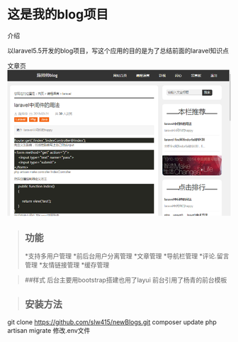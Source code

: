# 这是我的blog项目

介绍

以laravel5.5开发的blog项目，写这个应用的目的是为了总结前面的laravel知识点

文章页
![文章页](public/images/3.png)

>## 功能
>*支持多用户管理
>*前后台用户分离管理
>*文章管理
>*导航栏管理
>*评论.留言管理
>*友情链接管理
>*缓存管理

>##样式
后台主要用bootstrap搭建也用了layui
前台引用了杨青的前台模板

>## 安装方法
git clone https://github.com/slw415/newBlogs.git
composer update
php artisan migrate
修改.env文件

 
